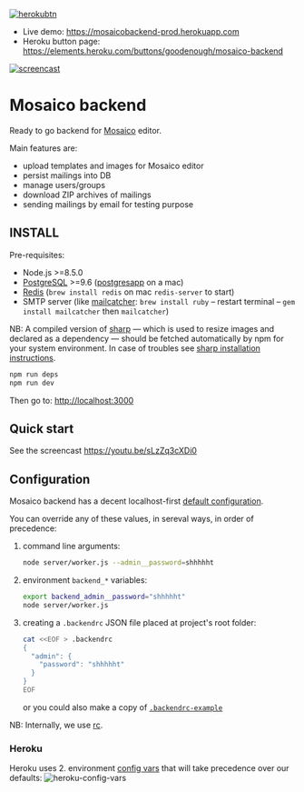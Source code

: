 [![herokubtn](https://www.herokucdn.com/deploy/button.svg)](asd)

* Live demo: https://mosaicobackend-prod.herokuapp.com
* Heroku button page: https://elements.heroku.com/buttons/goodenough/mosaico-backend

[![screencast](https://drive.google.com/uc?export=view&id=0BwQNm5fx5y30SXpSMWI4U1Z3b0E)](https://youtu.be/HqUT2et0FnM)

# Mosaico backend

Ready to go backend for [Mosaico](http://mosaico.io) editor.

Main features are:
- upload templates and images for Mosaico editor
- persist mailings into DB
- manage users/groups
- download ZIP archives of mailings
- sending mailings by email for testing purpose

## INSTALL

Pre-requisites:
 - Node.js >=8.5.0
 - [PostgreSQL](https://www.postgresql.org/) >=9.6 ([postgresapp](http://postgresapp.com/) on a mac)
 - [Redis](https://redis.io/) (`brew install redis` on mac `redis-server` to start)
 - SMTP server (like [mailcatcher](https://mailcatcher.me/): `brew install ruby` – restart terminal – `gem install mailcatcher` then `mailcatcher`)

NB: A compiled version of [sharp](http://sharp.dimens.io/en/stable/) — which is used to resize images and declared as a dependency — should be fetched automatically by npm for your system environment. In case of troubles see [sharp installation instructions](http://sharp.dimens.io/en/stable/install/).

```sh
npm run deps
npm run dev
```

Then go to: [http://localhost:3000](http://localhost:3000)

## Quick start

See the screencast https://youtu.be/sLzZq3cXDi0

## Configuration

Mosaico backend has a decent localhost-first [default configuration](https://github.com/goodenough/mosaico-backend/blob/master/server/config.js#L13-L53).

You can override any of these values, in sereval ways, in order of precedence:

1. command line arguments:
   ```sh
   node server/worker.js --admin__password=shhhhht
   ```
2. environment `backend_*` variables:
   ```sh
   export backend_admin__password="shhhhht"
   node server/worker.js
   ```
3. creating a `.backendrc` JSON file placed at project's root folder:
   ```sh
   cat <<EOF > .backendrc
   {
     "admin": {
       "password": "shhhhht"
     }
   }
   EOF
   ```
   or you could also make a copy of [`.backendrc-example`](https://github.com/goodenough/mosaico-backend/blob/master/.backendrc-example)

NB: Internally, we use [rc](https://www.npmjs.com/package/rc).

### Heroku

Heroku uses 2. environment [config vars](https://devcenter.heroku.com/articles/config-vars#setting-up-config-vars-for-a-deployed-application) that will take precedence over our defaults:
![heroku-config-vars](http://imgur.com/download/DAw55D3)

